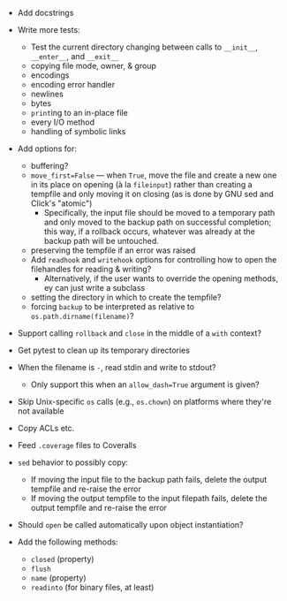 - Add docstrings

- Write more tests:
    - Test the current directory changing between calls to `__init__`,
      `__enter__`, and `__exit__`
    - copying file mode, owner, & group
    - encodings
    - encoding error handler
    - newlines
    - bytes
    - `print`ing to an in-place file
    - every I/O method
    - handling of symbolic links

- Add options for:
    - buffering?
    - `move_first=False` — when `True`, move the file and create a new one in
      its place on opening (à la `fileinput`) rather than creating a tempfile
      and only moving it on closing (as is done by GNU sed and Click's
      "atomic")
        - Specifically, the input file should be moved to a temporary path and
          only moved to the backup path on successful completion; this way, if
          a rollback occurs, whatever was already at the backup path will be
          untouched.
    - preserving the tempfile if an error was raised
    - Add `readhook` and `writehook` options for controlling how to open the
      filehandles for reading & writing?
        - Alternatively, if the user wants to override the opening methods, ey
          can just write a subclass
    - setting the directory in which to create the tempfile?
    - forcing `backup` to be interpreted as relative to
      `os.path.dirname(filename)`?

- Support calling `rollback` and `close` in the middle of a `with` context?
- Get pytest to clean up its temporary directories
- When the filename is `-`, read stdin and write to stdout?
    - Only support this when an `allow_dash=True` argument is given?
- Skip Unix-specific `os` calls (e.g., `os.chown`) on platforms where they're
  not available
- Copy ACLs etc.
- Feed `.coverage` files to Coveralls
- `sed` behavior to possibly copy:
    - If moving the input file to the backup path fails, delete the output
      tempfile and re-raise the error 
    - If moving the output tempfile to the input filepath fails, delete the
      output tempfile and re-raise the error
- Should `open` be called automatically upon object instantiation?

- Add the following methods:
    - `closed` (property)
    - `flush`
    - `name` (property)
    - `readinto` (for binary files, at least)
